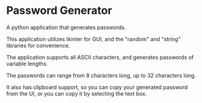 # Password Generator

A python application that generates passwords.

This application utilizes tkinter for GUI, and the "random" and "string" libraries for convenience.

The application supports all ASCII characters, and generates passwords of variable lengths.

The passwords can range from 8 characters long, up to 32 characters long.

It also has clipboard support, so you can copy your generated password from the UI, or you can copy it by selecting the text box.
